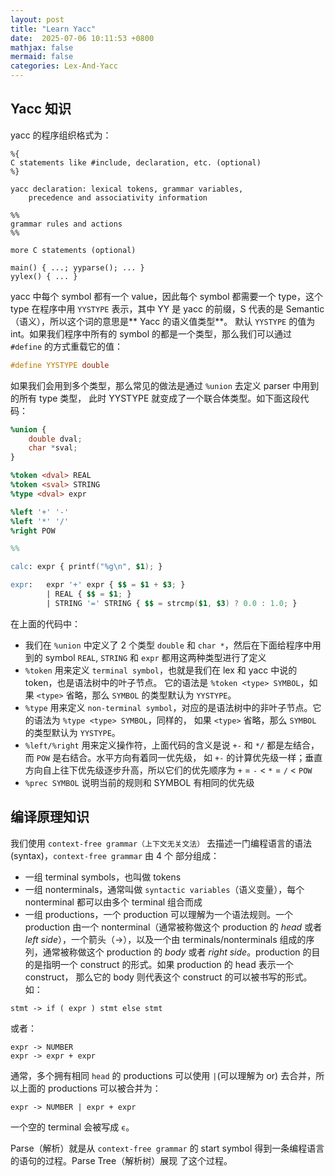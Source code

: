 ```yaml
---
layout: post
title: "Learn Yacc"
date:  2025-07-06 10:11:53 +0800
mathjax: false
mermaid: false
categories: Lex-And-Yacc
---
```


## Yacc 知识
yacc 的程序组织格式为：
```
%{
C statements like #include, declaration, etc. (optional)
%}

yacc declaration: lexical tokens, grammar variables,
    precedence and associativity information

%%
grammar rules and actions
%%

more C statements (optional)

main() { ...; yyparse(); ... }
yylex() { ... }
```

yacc 中每个 symbol 都有一个 value，因此每个 symbol 都需要一个 type，这个 type 在程序中用
`YYSTYPE` 表示，其中 YY 是 yacc 的前缀，S 代表的是 Semantic（语义），所以这个词的意思是** Yacc 的语义值类型**。
默认 `YYSTYPE` 的值为 int。如果我们程序中所有的 symbol 的都是一个类型，那么我们可以通过 `#define` 
的方式重载它的值：

```c
#define YYSTYPE double
```

如果我们会用到多个类型，那么常见的做法是通过 `%union` 去定义 parser 中用到的所有 type 类型，
此时 YYSTYPE 就变成了一个联合体类型。如下面这段代码：

```yacc
%union {
    double dval;
    char *sval;
}

%token <dval> REAL
%token <sval> STRING
%type <dval> expr

%left '+' '-'
%left '*' '/'
%right POW

%%

calc: expr { printf("%g\n", $1); }

expr:   expr '+' expr { $$ = $1 + $3; }
        | REAL { $$ = $1; }
        | STRING '=' STRING { $$ = strcmp($1, $3) ? 0.0 : 1.0; }
```

在上面的代码中：
- 我们在 `%union` 中定义了 2 个类型 `double` 和 `char *`，然后在下面给程序中用到的 symbol `REAL`,
`STRING` 和 `expr` 都用这两种类型进行了定义
- `%token` 用来定义 `terminal symbol`，也就是我们在 lex 和 yacc 中说的 token，也是语法树中的叶子节点。
它的语法是 `%token <type> SYMBOL`，如果 `<type>` 省略，那么 `SYMBOL` 的类型默认为 `YYSTYPE`。
- `%type` 用来定义 `non-terminal symbol`，对应的是语法树中的非叶子节点。它的语法为 `%type <type> SYMBOL`，同样的，
如果 `<type>` 省略，那么 `SYMBOL` 的类型默认为 `YYSTYPE`。
- `%left/%right` 用来定义操作符，上面代码的含义是说 `+-` 和 `*/` 都是左结合，而 `POW` 是右结合。水平方向有着同一优先级，
如 `+-` 的计算优先级一样；垂直方向自上往下优先级逐步升高，所以它们的优先顺序为 `+` = `-` < `*` = `/` < `POW`
- `%prec SYMBOL` 说明当前的规则和 SYMBOL 有相同的优先级

## 编译原理知识
我们使用 `context-free grammar（上下文无关文法）` 去描述一门编程语言的语法(syntax)，`context-free grammar` 由 4 个
部分组成：
- 一组 terminal symbols，也叫做 tokens
- 一组 nonterminals，通常叫做 `syntactic variables`（语义变量），每个 nonterminal 都可以由多个 terminal 组合而成
- 一组 productions，一个 production 可以理解为一个语法规则。一个 production 由一个 nonterminal（通常被称做这个 production
 的 *head* 或者 *left side*），一个箭头（->），以及一个由 terminals/nonterminals 组成的序列，通常被称做这个 production 的
*body* 或者 *right side*。production 的目的是指明一个 construct 的形式。如果 production 的 head 表示一个 construct，
那么它的 body 则代表这个 construct 的可以被书写的形式。如：
```
stmt -> if ( expr ) stmt else stmt
```
或者：
```
expr -> NUMBER
expr -> expr + expr
```
通常，多个拥有相同 `head` 的 productions 可以使用 `|`(可以理解为 or) 去合并，所以上面的 productions 可以被合并为：
```
expr -> NUMBER | expr + expr
```

一个空的 terminal 会被写成 `ϵ`。

Parse（解析）就是从 `context-free grammar` 的 start symbol 得到一条编程语言的语句的过程。Parse Tree（解析树）展现
了这个过程。
